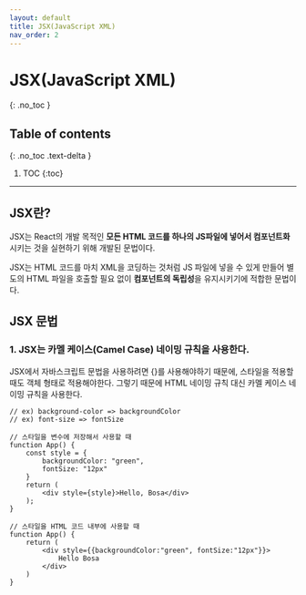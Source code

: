 ```yaml
---
layout: default
title: JSX(JavaScript XML)
nav_order: 2
---
```


# JSX(JavaScript XML)
{: .no_toc }

## Table of contents
{: .no_toc .text-delta }

1. TOC
{:toc}

---

## JSX란?
JSX는 React의 개발 목적인 **모든 HTML 코드를 하나의 JS파일에 넣어서 컴포넌트화**시키는 것을 실현하기 위해 개발된 문법이다.

JSX는 HTML 코드를 마치 XML을 코딩하는 것처럼 JS 파일에 넣을 수 있게 만들어 별도의 HTML 파일을 호출할 필요 없이 **컴포넌트의 독립성**을 유지시키기에 적합한 문법이다.

## JSX 문법

### 1. JSX는 카멜 케이스(Camel Case) 네이밍 규칙을 사용한다.
JSX에서 자바스크립트 문법을 사용하려면 {}를 사용해야하기 때문에, 스타일을 적용할 때도 객체 형태로 적용해야한다. 그렇기 때문에 HTML 네이밍 규칙 대신 카멜 케이스 네이밍 규칙을 사용한다.

```
// ex) background-color => backgroundColor
// ex) font-size => fontSize

// 스타일을 변수에 저장해서 사용할 때
function App() {
    const style = {
        backgroundColor: "green",
        fontSize: "12px"
    }
    return (
        <div style={style}>Hello, Bosa</div>
    );
}

// 스타일을 HTML 코드 내부에 사용할 때
function App() {
    return (
        <div style={{backgroundColor:"green", fontSize:"12px"}}>
            Hello Bosa
        </div>
    )
}
```